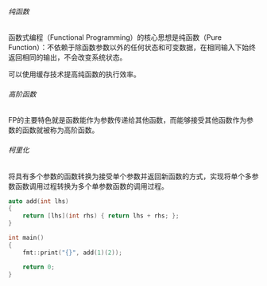 ###### 纯函数

函数式编程（Functional Programming）的核心思想是纯函数（Pure Function）：不依赖于除函数参数以外的任何状态和可变数据，在相同输入下始终返回相同的输出，不会改变系统状态。

可以使用缓存技术提高纯函数的执行效率。

###### 高阶函数

FP的主要特色就是函数能作为参数传递给其他函数，而能够接受其他函数作为参数的函数就被称为高阶函数。

###### 柯里化

将具有多个参数的函数转换为接受单个参数并返回新函数的方式，实现将单个多参数函数调用过程转换为多个单参数函数的调用过程。

```cpp
auto add(int lhs)
{
    return [lhs](int rhs) { return lhs + rhs; };
}

int main()
{
    fmt::print("{}", add(1)(2));

    return 0;
}
```

